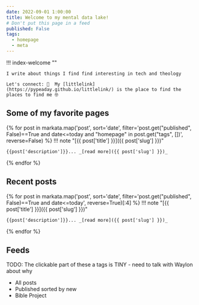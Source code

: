 ```yaml
---
date: 2022-09-01 1:00:00
title: Welcome to my mental data lake!
# Don't put this page in a feed
published: False
tags:
  - homepage
  - meta
---
```


<head>
    <meta name="generator" content="HTML Tidy for HTML5 for Linux version 5.2.0" />
    <title>Welcome!</title>
</head>

!!! index-welcome ""

    I write about things I find find interesting in tech and theology

    Let's connect: 🌱  My [littlelink](https://pypeaday.github.io/littlelink/) is the place to find the places to find me 🤓

## Some of my favorite pages

{% for post in markata.map('post', sort='date', filter='post.get("published", False)==True and date<=today and "homepage" in post.get("tags", [])', reverse=False) %}
!!! note "[{{ post['title'] }}]({{ post['slug'] }})"

    {{post['description']}}... _[read more]({{ post['slug'] }})_

{% endfor %}

## Recent posts

{% for post in markata.map('post', sort='date', filter='post.get("published", False)==True and date<=today', reverse=True)[:4] %}
!!! note "[{{ post['title'] }}]({{ post['slug'] }})"

    {{post['description']}}... _[read more]({{ post['slug'] }})_

{% endfor %}

## Feeds

TODO: The clickable part of these a tags is TINY - need to talk with Waylon about why

- <a href="/all"></a> All posts
- <a href="/archive"></a> Published sorted by new
- <a href="/bible-project"></a> Bible Project
